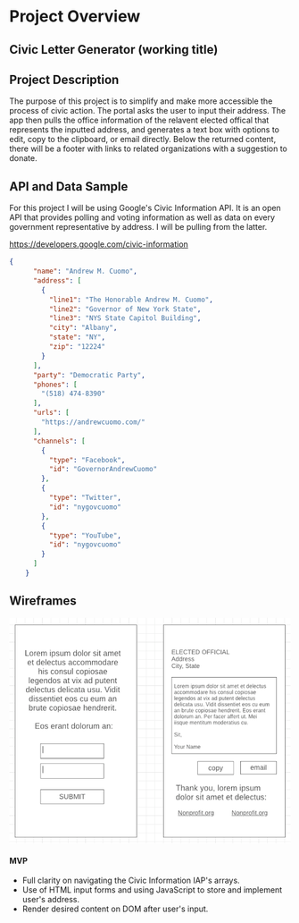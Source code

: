 # Project Overview

## Civic Letter Generator (working title)

## Project Description

The purpose of this project is to simplify and make more accessible the process of civic action. The portal asks the user to input their address. The app then pulls the office information of the relavent elected offical that represents the inputted address, and generates a text box with options to edit, copy to the clipboard, or email directly. Below the returned content, there will be a footer with links to related organizations with a suggestion to donate.

## API and Data Sample

For this project I will be using Google's Civic Information API. It is an open API that provides polling and voting information as well as data on every government representative by address. I will be pulling from the latter.

https://developers.google.com/civic-information

```json
{
      "name": "Andrew M. Cuomo",
      "address": [
        {
          "line1": "The Honorable Andrew M. Cuomo",
          "line2": "Governor of New York State",
          "line3": "NYS State Capitol Building",
          "city": "Albany",
          "state": "NY",
          "zip": "12224"
        }
      ],
      "party": "Democratic Party",
      "phones": [
        "(518) 474-8390"
      ],
      "urls": [
        "https://andrewcuomo.com/"
      ],
      "channels": [
        {
          "type": "Facebook",
          "id": "GovernorAndrewCuomo"
        },
        {
          "type": "Twitter",
          "id": "nygovcuomo"
        },
        {
          "type": "YouTube",
          "id": "nygovcuomo"
        }
      ]
    }
```

## Wireframes

![wireframe](/assets/images/wireframes.png)

#### MVP 

* Full clarity on navigating the Civic Information IAP's arrays.
* Use of HTML input forms and using JavaScript to store and implement user's address.
* Render desired content on DOM after user's input.
